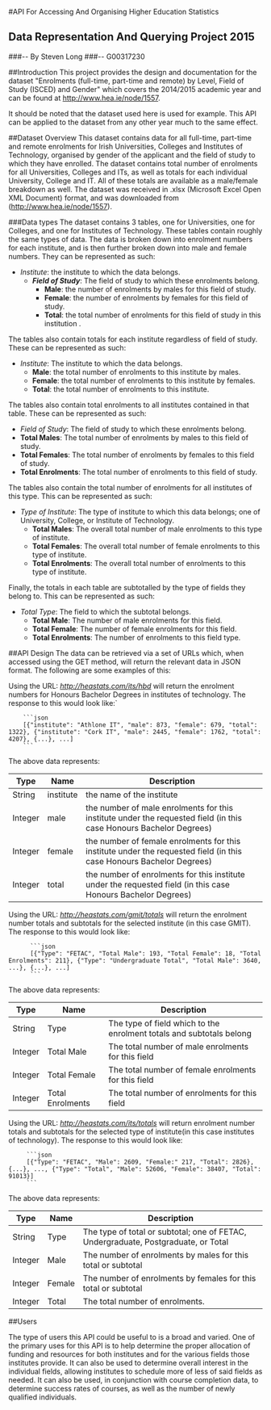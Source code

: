 #API For Accessing And Organising Higher Education Statistics
## Data Representation And Querying Project 2015
###-- By Steven Long 
###-- G00317230

##Introduction
  This project provides the design and documentation for the dataset "Enrolments (full-time, part-time and remote) by Level, Field of Study (ISCED) and Gender" which covers the 2014/2015 academic year and can be found at http://www.hea.ie/node/1557. 

  It should be noted that the dataset used here is used for example. This API can be applied to the dataset from any other year much to the same effect.

##Dataset Overview
  This dataset contains data for all full-time, part-time and remote enrolments for Irish Universities, Colleges and Institutes of Technology, organised by gender of the applicant and the field of study to which they have enrolled. The dataset contains total number of enrolments for all Universities, Colleges and ITs, as well as totals for each individual University, College and IT. All of these totals are available as a male/female breakdown as well. The dataset was received in .xlsx (Microsoft Excel Open XML Document) format, and was downloaded from (http://www.hea.ie/node/1557).

###Data types
  The dataset contains 3 tables, one for Universities, one for Colleges, and one for Institutes of Technology. These tables contain roughly the same types of data. The data is broken down into enrolment numbers for each institute, and is then further broken down into male and female numbers. They can be represented as such:
  - *Institute*: the institute to which the data belongs.
    - ***Field of Study***: The field of study to which these enrolments belong.
      - **Male**: the number of enrolments by males for this field of study.
      - **Female**: the number of enrolments by females for this field of study.
      - **Total**: the total number of enrolments for this field of study in this institution .
  
  The tables also contain totals for each institute regardless of field of study. These can be represented as such:
  - *Institute*: The institute to which the data belongs.
     - **Male**: the total number of enrolments to this institute by males.
     - **Female**: the total number of enrolments to this institute by females.
     - **Total**: the total number of enrolments to this institute.
  
  The tables also contain total enrolments to all institutes contained in that table. These can be represented as such:
  - *Field of Study*: The field of study to which these enrolments belong.
   - **Total Males**: The total number of enrolments by males to this field of study.
   - **Total Females**: The total number of enrolments by females to this field of study.
   - **Total Enrolments**: The total number of enrolments to this field of study.

  The tables also contain the total number of enrolments for all institutes of this type. This can be represented as such:
  - *Type of Institute*: The type of institute to which this data belongs; one of University, College, or Institute of Technology.
    - **Total Males**: The overall total number of male enrolments to this type of institute.
    - **Total Females**: The overall total number of female enrolments to this type of institute.
    - **Total Enrolments**: The overall total number of enrolments to this type of institute.

  Finally, the totals in each table are subtotalled by the type of fields they belong to. This can be represented as such:
   
   - *Total Type*: The field to which the subtotal belongs.
     - **Total Male**: The number of male enrolments for this field.
     - **Total Female**: The number of female enrolments for this field.
     - **Total Enrolments**: The number of enrolments to this field type.

##API Design
  The data can be retrieved via a set of URLs which, when accessed using the GET method, will return the relevant data in JSON format. The following are some examples of this:
  
  Using the URL: *http://heastats.com/its/hbd*
will return the enrolment numbers for Honours Bachelor Degrees in institutes of technology. The response to this would look like:`

        ```json
        [{"institute": "Athlone IT", "male": 873, "female": 679, "total": 1322}, {"institute": "Cork IT", "male": 2445, "female": 1762, "total": 4207}, {...}, ...]
        ```

  The above data represents:
  
  
  Type | Name | Description |
  -----|------|-------------|
  String | institute |  the name of the institute |
  Integer | male | the number of male enrolments for this institute under the requested field (in this case Honours Bachelor Degrees) |
  Integer | female | the number of female enrolments for this institute under the requested field (in this case Honours Bachelor Degrees) |
  Integer | total | the number of enrolments for this institute under the requested field (in this case Honours Bachelor Degrees) |
  
  Using the URL: *http://heastats.com/gmit/totals*
will return the enrolment number totals and subtotals for the selected institute (in this case GMIT). The response to this would look like:

          ```json
          [{"Type": "FETAC", "Total Male": 193, "Total Female": 18, "Total Enrolments": 211}, {"Type": "Undergraduate Total", "Total Male": 3640, ...}, {...}, ...]
          ```

  The above data represents:
  
  Type | Name | Description |
  -----|------|-------------|
  String | Type | The type of field which to the enrolment totals and subtotals belong |
  Integer | Total Male | The total number of male enrolments for this field |
  Integer | Total Female | The total number of female enrolments for this field |
  Integer | Total Enrolments | The total number of enrolments for this field |
  
  Using the URL: *http://heastats.com/its/totals* 
will return enrolment number totals and subtotals for the selected type of institute(in this case institutes of technology). The response to this would look like:

         ```json
         [{"Type": "FETAC", "Male": 2609, "Female:" 217, "Total": 2826}, {...}, ..., {"Type": "Total", "Male": 52606, "Female": 38407, "Total": 91013}]
         ```

  The above data represents:

  Type | Name | Description |
  -----|------|-------------|
  String | Type | The type of total or subtotal; one of FETAC, Undergraduate, Postgraduate, or Total |
  Integer | Male | The number of enrolments by males for this total or subtotal |
  Integer | Female | The number of enrolments by females for this total or subtotal |
  Integer | Total | The total number of enrolments. |

##Users
  
  The type of users this API could be useful to is a broad and varied. One of the primary uses for this API is to help determine the proper allocation of funding and resources for both institutes and for the various fields those institutes provide. It can also be used to determine overall interest in the individual fields, allowing institutes to schedule more of less of said fields as needed. It can also be used, in conjunction with course completion data, to determine success rates of courses, as well as the number of newly qualified individuals.
